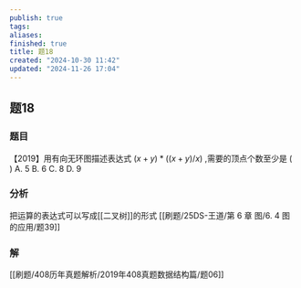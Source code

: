 ```yaml
---
publish: true
tags: 
aliases: 
finished: true
title: 题18
created: "2024-10-30 11:42"
updated: "2024-11-26 17:04"
---
```

## 题18
### 题目
【2019】用有向无环图描述表达式 $( {x + y})  * ( {( {x + y}) /x})$ ,需要的顶点个数至少是 ( )
A. 5 
B. 6 
C. 8 
D. 9
### 分析
把运算的表达式可以写成[[二叉树]]的形式
[[刷题/25DS-王道/第 6 章 图/6. 4 图的应用/题39]]
### 解
[[刷题/408历年真题解析/2019年408真题数据结构篇/题06]]